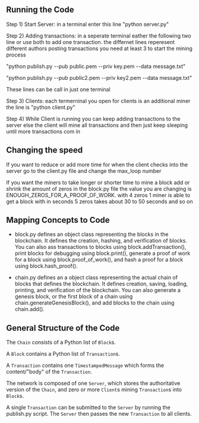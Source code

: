 ## Running the Code

Step 1) Start Server: in a terminal enter this line "python server.py"

Step 2) Adding transactions: in a seperate terminal eather the following two line or use both to add one transaction. the differnet lines
reperesent different authors posting transactions you need at least 3 to start the mining process

"python publish.py --pub public.pem --priv key.pem --data message.txt"

"python publish.py --pub public2.pem --priv key2.pem --data message.txt"

These lines can be call in just one terminal

Step 3) Clients: each termerninal you open for clients is an additional miner the line is "python client.py"

Step 4) While Client is running you can keep adding transactions to the server else the client will mine all transactions and then just
keep sleeping until more transactions com in

## Changing the speed

If you want to reduce or add more time for when the client checks into the server go to the client.py file and change the max_loop number

If you want the miners to take longer or shorter time to mine a block add or shrink the amount of zeros in the block.py file the value
you are changing is ENOUGH_ZEROS_FOR_A_PROOF_OF_WORK. with 4 zeros 1 miner is able to get a block with in seconds 5 zeros takes about
30 to 50 seconds and so on

## Mapping Concepts to Code

* block.py defines an object class representing the blocks in the blockchain. It defines the creation, hashing, and verification of blocks. You can also ass transactions to blocks using block.addTransaction(), print blocks for debugging using block.print(), generate a proof of work for a block using block.proof_of_work(), and hash a proof for a block using block.hash_proof().

* chain.py defines an a object class representing the actual chain of blocks that defines the blockchain. It defines creation, saving, loading, printing, and verification of the blockchain. You can also generate a genesis block, or the first block of a chain using chain.generateGenesisBlock(), and add blocks to the chain using chain.add().

## General Structure of the Code

The `Chain` consists of a Python list of `Block`s.

A `Block` contains a Python list of `Transaction`s.

A `Transaction` contains one `TimestampedMessage` which forms the content/"body" of the `Transaction`.

The network is composed of one `Server`, which stores the authoritative version of the `Chain`, and zero or more `Client`s mining `Transaction`s into `Block`s.

A single `Transaction` can be submitted to the `Server` by running the publish.py script. The `Server` then passes the new `Transaction` to all clients.
